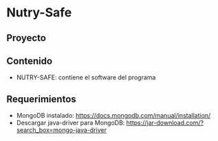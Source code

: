 # Nutry-Safe

## Proyecto


## Contenido
+ NUTRY-SAFE: contiene el software del programa

## Requerimientos
+ MongoDB instalado: https://docs.mongodb.com/manual/installation/
+ Descargar java-driver para MongoDB: https://jar-download.com/?search_box=mongo-java-driver

